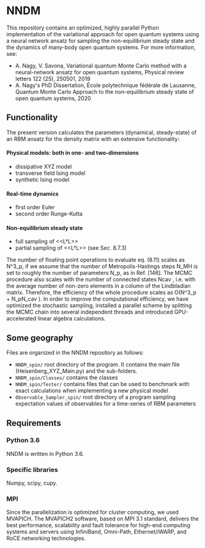 # NNDM
This repository contains an optimized, highly parallel Python implementation of the variational approach for open quantum systems using a neural network ansatz for sampling the non-equilibrium steady state and the dynamics of many-body open quantum systems.
For more information, see:

- A. Nagy, V. Savona, Variational quantum Monte Carlo method with a neural-network ansatz for open quantum systems, Physical review letters 122 (25), 250501, 2019
- A. Nagy's PhD Dissertation, École polytechnique fédérale de Lausanne, Quantum Monte Carlo Approach to the non-equilibrium steady state of open quantum systems, 2020

## Functionality
The present version calculates the parameters (dynamical, steady-state) of an RBM ansatz for the density matrix with an extensive functionality:

#### Physical models: both in one- and two-dimensions
- dissipative XYZ model
- transverse field Ising model
- synthetic Ising model

#### Real-time dynamics
- first order Euler
- second order Runge-Kutta
#### Non-equilibrium steady state
- full sampling of <<L†L>>
- partial sampling of <<L†L>> (see Sec. 8.7.3)

The number of floating point operations to evaluate eq. (8.11) scales as N^3_p, if we assume that the number of Metropolis-Hastings steps N_MH is set to roughly the number of parameters N_p, as in Ref. [146]. The MCMC procedure also scales with the number of connected states Ncav , i.e. with the average number of non-zero elements in a column of the Lindbladian matrix. Therefore, the efficiency of the whole procedure scales as O(N^3_p + N_pN_cav ). In order to improve the computational efficiency, we have optimized the stochastic sampling, installed a parallel scheme by splitting the MCMC chain into
several independent threads and introduced GPU-accelerated linear algebra calculations.

## Some geography
Files are organized in the NNDM repository as follows:
 - `NNDM_spin/` root directory of the program. It contains the main file (Heisenberg_XYZ_Main.py) and the sub-folders.
 - `NNDM_spin/Classes/` contains the classes
 - `NNDM_spin/Tester/` contains files that can be used to benchmark with exact calculations when implementing a new physical model
- `Observable_Sampler_spin/` root directory of a program sampling expectation values of observables for a time-series of RBM parameters

## Requirements
### Python 3.6
NNDM is written in Python 3.6.
### Specific libraries
Numpy, scipy, cupy.
### MPI
Since the parallelization is optimized for cluster computing, we used MVAPICH. The MVAPICH2 software, based on MPI 3.1 standard, delivers the best performance, scalability and fault tolerance for high-end computing systems and servers using InfiniBand, Omni-Path, Ethernet/iWARP, and RoCE networking technologies. 
